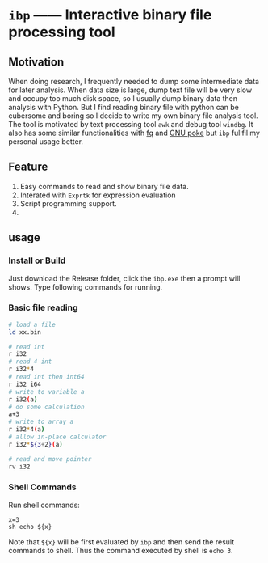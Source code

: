 # `ibp` —— Interactive binary file processing tool

## Motivation

When doing research, I frequently needed to dump some intermediate data for later analysis. When data size is large, dump text file will be very slow and occupy too much disk space, so I usually dump binary data then analysis with Python. But I find reading binary file with python can be cubersome and boring so I decide to write my own binary file analysis tool. The tool is motivated by text processing tool `awk` and debug tool `windbg`. It also has some similar functionalities with [fq](https://github.com/wader/fq) and [GNU poke](https://jemarch.net/poke) but `ibp` fullfil my personal usage better.

## Feature

1. Easy commands to read and show binary file data.
1. Interated with `Exprtk` for expression evaluation
1. Script programming support.
1. 


## usage
### Install or Build

Just download the Release folder, click the `ibp.exe` then a prompt will shows. Type following commands for running.


### Basic file reading

```bash
# load a file
ld xx.bin

# read int
r i32
# read 4 int
r i32*4
# read int then int64
r i32 i64
# write to variable a
r i32(a)
# do some calculation
a+3
# write to array a
r i32*4(a)
# allow in-place calculator
r i32*${3+2}(a)

# read and move pointer
rv i32
```


### Shell Commands

Run shell commands:
```
x=3
sh echo ${x}
```
Note that `${x}` will be first evaluated by `ibp` and then send the result commands to shell. Thus the command executed by shell is `echo 3`.

